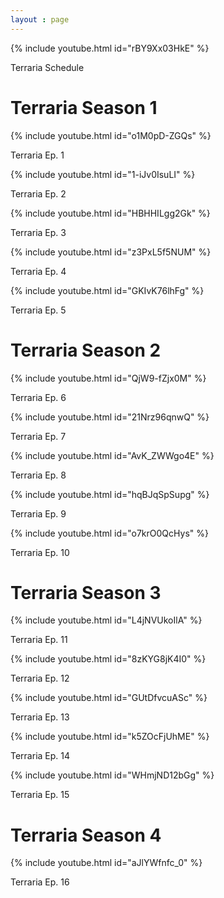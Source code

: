 ```yaml
---
layout : page
---
```

{% include youtube.html id="rBY9Xx03HkE" %}
<p>Terraria Schedule </p>

<h1>Terraria Season 1</h1>

{% include youtube.html id="o1M0pD-ZGQs" %}
<p>Terraria Ep. 1</p>

{% include youtube.html id="1-iJv0IsuLI" %}
<p>Terraria Ep. 2</p>

{% include youtube.html id="HBHHILgg2Gk" %}
<p>Terraria Ep. 3</p>

{% include youtube.html id="z3PxL5f5NUM" %}
<p>Terraria Ep. 4</p>

{% include youtube.html id="GKIvK76lhFg" %}
<p>Terraria Ep. 5</p>

<h1>Terraria Season 2</h1>

<p>{% include youtube.html id="QjW9-fZjx0M" %}
<p>Terraria Ep. 6</p>

<p>{% include youtube.html id="21Nrz96qnwQ" %}
<p>Terraria Ep. 7</p>

<p>{% include youtube.html id="AvK_ZWWgo4E" %}
<p>Terraria Ep. 8 </p>

<p>{% include youtube.html id="hqBJqSpSupg" %}
<p>Terraria Ep. 9 </p>

<p>{% include youtube.html id="o7krO0QcHys" %}
<p>Terraria Ep. 10 </p>

<h1>Terraria Season 3</h1>

<p>{% include youtube.html id="L4jNVUkoIlA" %}
<p>Terraria Ep. 11 </p>

<p>{% include youtube.html id="8zKYG8jK4I0" %}
<p>Terraria Ep. 12 </p>

<p>{% include youtube.html id="GUtDfvcuASc" %}</p>
<p>Terraria Ep. 13 </p>

<p>{% include youtube.html id="k5ZOcFjUhME" %}</p>
<p>Terraria Ep. 14 </p>

<p>{% include youtube.html id="WHmjND12bGg" %}</p>
<p>Terraria Ep. 15 </p>

<h1>Terraria Season 4 </h1>

<p>{% include youtube.html id="aJlYWfnfc_0" %}</p>
<p>Terraria Ep. 16 </p>
